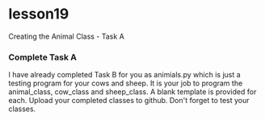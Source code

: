 # lesson19
Creating the Animal Class - Task A

### Complete Task A
I have already completed Task B for you as animials.py which is just a testing program for your cows and sheep.  It is your job to program the animal_class, cow_class and sheep_class.  A blank template is provided for each.  Upload your completed classes to github.  Don't forget to test your classes. 
